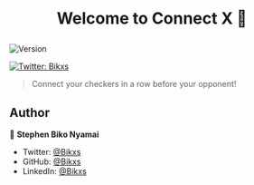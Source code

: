 <h1 align="center">

Welcome to Connect X 👋

</h1>
<p>
<img alt="Version" src="https://img.shields.io/badge/version-0.0.1-blue.svg?cacheSeconds=2592000" />

<a href="https://twitter.com/Bikxs" target="_blank"><img alt="Twitter: Bikxs" src="https://img.shields.io/twitter/follow/Bikxs.svg?style=social" /></a>
</p>

> Connect your checkers in a row before your opponent!


## Author
👤 **Stephen Biko Nyamai**

* Twitter: [@Bikxs](https://twitter.com/Bikxs)
* GitHub: [@Bikxs](https://github.com/{github_username})
* LinkedIn: [@Bikxs](https://linkedin.com/in/{author_linkedin_username})

